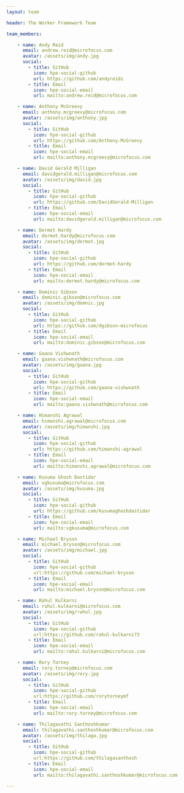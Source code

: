 ```yaml
---
layout: team

header: The Worker Framework Team

team_members:

    - name: Andy Reid
      email: andrew.reid@microfocus.com
      avatar: /assets/img/andy.jpg
      social:
        - title: GitHub
          icon: hpe-social-github
          url: https://github.com/andyreidz
        - title: Email
          icon: hpe-social-email
          url: mailto:andrew.reid@microfocus.com

    - name: Anthony McGreevy
      email: anthony.mcgreevy@microfocus.com
      avatar: /assets/img/anthony.jpg
      social:
        - title: GitHub
          icon: hpe-social-github
          url: https://github.com/Anthony-McGreevy
        - title: Email
          icon: hpe-social-email
          url: mailto:anthony.mcgreevy@microfocus.com

    - name: David Gerald Milligan
      email: davidgerald.milligan@microfocus.com
      avatar: /assets/img/david.jpg
      social:
        - title: GitHub
          icon: hpe-social-github
          url: https://github.com/DavidGerald-Milligan
        - title: Email
          icon: hpe-social-email
          url: mailto:davidgerald.milligan@microfocus.com

    - name: Dermot Hardy
      email: dermot.hardy@microfocus.com
      avatar: /assets/img/dermot.jpg
      social:
        - title: GitHub
          icon: hpe-social-github
          url: https://github.com/dermot-hardy
        - title: Email
          icon: hpe-social-email
          url: mailto:dermot.hardy@microfocus.com

    - name: Dominic Gibson
      email: dominic.gibson@microfocus.com
      avatar: /assets/img/domnic.jpg
      social:
        - title: GitHub
          icon: hpe-social-github
          url: https://github.com/dgibson-microfocus
        - title: Email
          icon: hpe-social-email
          url: mailto:dominic.gibson@microfocus.com

    - name: Gaana Vishwnath
      email: gaana.vishwnath@microfocus.com
      avatar: /assets/img/gaana.jpg
      social:
        - title: GitHub
          icon: hpe-social-github
          url: https://github.com/gaana-vishwnath
        - title: Email
          icon: hpe-social-email
          url: mailto:gaana.vishwnath@microfocus.com

    - name: Himanshi Agrawal
      email: himanshi.agrawal@microfocus.com
      avatar: /assets/img/himanshi.jpg
      social:
        - title: GitHub
          icon: hpe-social-github
          url: https://github.com/himanshi-agrawal
        - title: Email
          icon: hpe-social-email
          url: mailto:himanshi.agrawal@microfocus.com

    - name: Kusuma Ghosh Dastidar
      email: vgkusuma@microfocus.com
      avatar: /assets/img/kusuma.jpg
      social:
        - title: GitHub
          icon: hpe-social-github
          url: https://github.com/kusumaghoshdastidar
        - title: Email
          icon: hpe-social-email
          url: mailto:vgkusuma@microfocus.com

    - name: Michael Bryson
      email: michael.bryson@microfocus.com
      avatar: /assets/img/michael.jpg
      social:
        - title: GitHub
          icon: hpe-social-github
          url:https://github.com/michael-bryson
        - title: Email
          icon: hpe-social-email
          url: mailto:michael.bryson@microfocus.com

    - name: Rahul Kulkarni
      email: rahul.kulkarni@microfocus.com
      avatar: /assets/img/rahul.jpg
      social:
        - title: GitHub
          icon: hpe-social-github
          url:https://github.com/rahul-kulkarni73
        - title: Email
          icon: hpe-social-email
          url: mailto:rahul.kulkarni@microfocus.com

    - name: Rory Torney
      email: rory.torney@microfocus.com
      avatar: /assets/img/rory.jpg
      social:
        - title: GitHub
          icon: hpe-social-github
          url:https://github.com/rorytorneymf
        - title: Email
          icon: hpe-social-email
          url: mailto:rory.torney@microfocus.com

    - name: Thilagavathi Santhoshkumar
      email: thilagavathi.santhoshkumar@microfocus.com
      avatar: /assets/img/thilaga.jpg
      social:
        - title: GitHub
          icon: hpe-social-github
          url:https://github.com/thilagasanthosh
        - title: Email
          icon: hpe-social-email
          url: mailto:thilagavathi.santhoshkumar@microfocus.com
          
---
```

